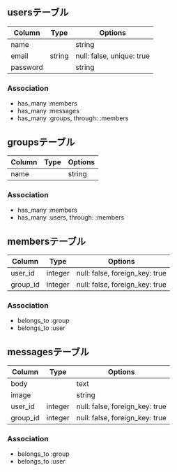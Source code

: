 ## usersテーブル

|Column|Type|Options|
|------|----|-------|
|name||string|null: false |
|email|string|null: false, unique: true|
|password||string|null: false,|

### Association
- has_many :members
- has_many :messages
- has_many :groups, through: :members


## groupsテーブル

|Column|Type|Options|
|------|----|-------|
|name||string|null: false|

### Association
- has_many :members
- has_many :users, through: :members

## membersテーブル

|Column|Type|Options|
|------|----|-------|
|user_id|integer|null: false, foreign_key: true|
|group_id|integer|null: false, foreign_key: true|

### Association
- belongs_to :group
- belongs_to :user

## messagesテーブル

|Column|Type|Options|
|------|----|-------|
|body||text|null: false|
|image||string|null: false|
|user_id|integer|null: false, foreign_key: true|
|group_id|integer|null: false, foreign_key: true|

### Association
- belongs_to :group
- belongs_to :user

